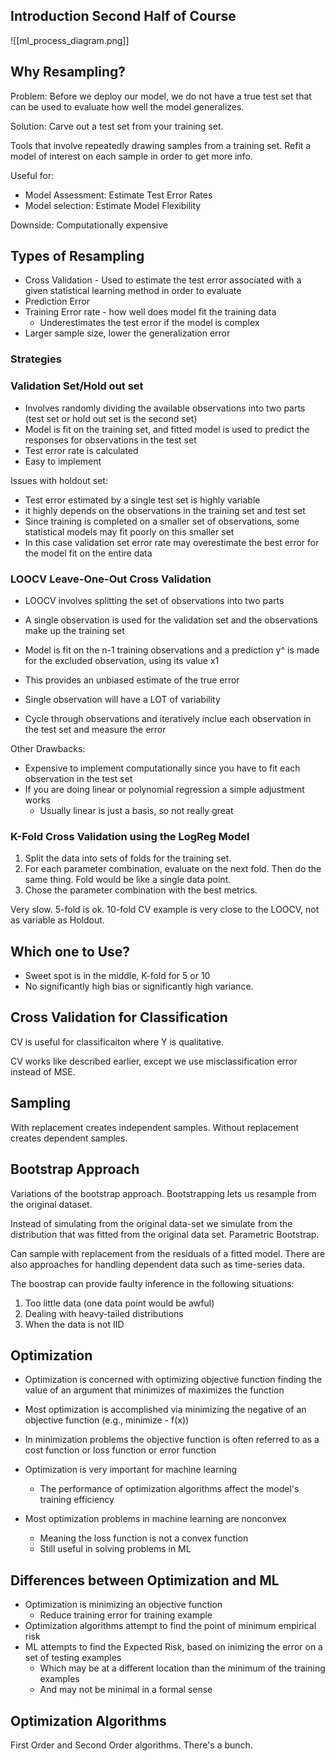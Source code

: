 
## Introduction Second Half of Course

![[ml_process_diagram.png]]
## Why Resampling?

Problem: Before we deploy our model, we do not have a true test set that can be used to evaluate how well the model generalizes.

Solution: Carve out a test set from your training set.

Tools that involve repeatedly drawing samples from a training set.
Refit a model of interest on each sample in order to get more info.

Useful for:
* Model Assessment: Estimate Test Error Rates
* Model selection: Estimate Model Flexibility

Downside: Computationally expensive

## Types of Resampling

* Cross Validation - Used to estimate the test error associated with a given statistical learning method in order to evaluate
* Prediction Error
* Training Error rate - how well does model fit the training data
	* Underestimates the test error if the model is complex
* Larger sample size, lower the generalization error

### Strategies

### Validation Set/Hold out set

* Involves randomly dividing the available observations into two parts (test set or hold out set is the second set)
* Model is fit on the training set, and fitted model is used to predict the responses for observations in the test set
* Test error rate is calculated
* Easy to implement

Issues with holdout set:
* Test error estimated by a single test set is highly variable
* it highly depends on the observations in the training set and test set
* Since training is completed on a smaller set of observations, some statistical models may fit poorly on this smaller set
* In this case validation set error rate may overestimate the best error for the model fit on the entire data

### LOOCV Leave-One-Out Cross Validation

* LOOCV involves splitting the set of observations into two parts
* A single observation is used for the validation set and the observations make up the training set
* Model is fit on the n-1 training observations and a prediction y^ is made for the excluded observation, using its value x1
* This provides an unbiased estimate of the true error

* Single observation will have a LOT of variability
* Cycle through observations and iteratively inclue each observation in the test set and measure the error

Other Drawbacks:
* Expensive to implement computationally since you have to fit each observation in the test set
* If you are doing linear or polynomial regression a simple adjustment works
	* Usually linear is just a basis, so not really great
### K-Fold Cross Validation using the LogReg Model

1. Split the data into sets of folds for the training set.
2. For each parameter combination, evaluate on the next fold. Then do the same thing. Fold would be like a single data point.
3. Chose the parameter combination with the best metrics.

Very slow.
5-fold is ok.
10-fold CV example is very close to the LOOCV, not as variable as Holdout.

## Which one to Use?

* Sweet spot is in the middle, K-fold for 5 or 10
* No significantly high bias or significantly high variance.

## Cross Validation for Classification

CV is useful for classificaiton where Y is qualitative.

CV works like described earlier, except we use misclassification error instead of MSE.

## Sampling

With replacement creates independent samples.
Without replacement creates dependent samples.

## Bootstrap Approach

Variations of the bootstrap approach. Bootstrapping lets us resample from the original dataset.

Instead of simulating from the original data-set we simulate from the distribution that was fitted from the original data set. Parametric Bootstrap.

Can sample with replacement from the residuals of a fitted model. There are also approaches for handling dependent data such as time-series data.

The boostrap can provide faulty inference in the following situations:
1. Too little data (one data point would be awful)
2. Dealing with heavy-tailed distributions
3. When the data is not IID

## Optimization

* Optimization is concerned with optimizing objective function finding the value of an argument that minimizes of maximizes the function
* Most optimization is accomplished via minimizing the negative of an objective function (e.g., minimize - f(x))
* In minimization problems the objective function is often referred to as a cost function or loss function or error function

* Optimization is very important for machine learning
	* The performance of optimization algorithms affect the model's training efficiency
* Most optimization problems in machine learning are nonconvex
	* Meaning the loss function is not a convex function
	* Still useful in solving problems in ML

## Differences between Optimization and ML

* Optimization is minimizing an objective function
	* Reduce training error for training example
* Optimization algorithms attempt to find the point of minimum empirical risk 
* ML attempts to find the Expected Risk, based on inimizing the error on a set of testing examples
	* Which may be at a different location than the minimum of the training examples
	* And may not be minimal in a formal sense
## Optimization Algorithms

First Order and Second Order algorithms. There's a bunch.